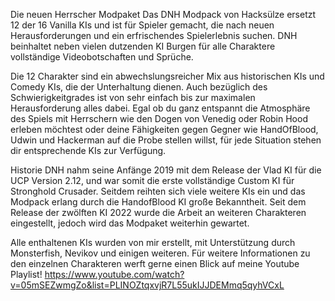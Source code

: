 Die neuen Herrscher Modpaket
Das DNH Modpack von Hacksülze ersetzt 12 der 16 Vanilla KIs und ist für Spieler gemacht, die nach neuen Herausforderungen und ein erfrischendes Spielerlebnis suchen.
DNH beinhaltet neben vielen dutzenden KI Burgen für alle Charaktere vollständige Videobotschaften und Sprüche.

Die 12 Charakter sind ein abwechslungsreicher Mix aus historischen KIs und Comedy KIs, die der Unterhaltung dienen.
Auch bezüglich des Schwierigkeitgrades ist von sehr einfach bis zur maximalen Herausforderung alles dabei.
Egal ob du ganz entspannt die Atmosphäre des Spiels mit Herrschern wie den Dogen von Venedig oder Robin Hood erleben möchtest oder deine Fähigkeiten gegen Gegner wie HandOfBlood, Udwin und Hackerman auf die Probe stellen willst, für jede Situation stehen dir entsprechende KIs zur Verfügung.

Historie
DNH nahm seine Anfänge 2019 mit dem Release der Vlad KI für die UCP Version 2.12, und war somit die erste vollständige Custom KI für Stronghold Crusader.
Seitdem reihten sich viele weitere KIs ein und das Modpack erlang durch die HandofBlood KI große Bekanntheit.
Seit dem Release der zwölften KI 2022 wurde die Arbeit an weiteren Charakteren eingestellt, jedoch wird das Modpaket weiterhin gewartet.

Alle enthaltenen KIs wurden von mir erstellt, mit Unterstützung durch Monsterfish, Nevikov und einigen weiteren.
Für weitere Informationen zu den einzelnen Charakteren werft gerne einen Blick auf meine Youtube Playlist! https://www.youtube.com/watch?v=05mSEZwmgZo&list=PLINOZtqxvjR7L55ukIJJDEMmq5qyhVCxL
